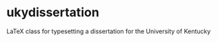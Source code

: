 ukydissertation
===============

LaTeX class for typesetting a dissertation for the University of Kentucky
